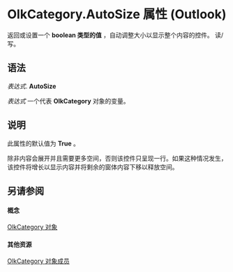 
# OlkCategory.AutoSize 属性 (Outlook)

返回或设置一个 **boolean 类型的值** ，自动调整大小以显示整个内容的控件。 读/写。


## 语法

 _表达式_. **AutoSize**

 _表达式_ 一个代表 **OlkCategory** 对象的变量。


## 说明

此属性的默认值为 **True** 。

除非内容会展开并且需要更多空间，否则该控件只呈现一行。如果这种情况发生，该控件将增长以显示内容并将剩余的窗体内容下移以释放空间。


## 另请参阅


#### 概念


[OlkCategory 对象](f635c0c8-e562-02a2-2a76-25caaee623c0.md)
#### 其他资源


[OlkCategory 对象成员](286c3117-d566-634d-e9db-bc69886ab57a.md)
